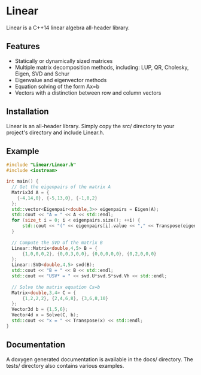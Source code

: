 # Linear
Linear is a C++14 linear algebra all-header library.

## Features
- Statically or dynamically sized matrices
- Multiple matrix decomposition methods, including: LUP, QR, Cholesky, Eigen, SVD and Schur
- Eigenvalue and eigenvector methods
- Equation solving of the form Ax=b
- Vectors with a distinction between row and column vectors

## Installation
Linear is an all-header library. Simply copy the src/ directory to your project's directory and include Linear.h.

## Example

```cpp
#include "Linear/Linear.h"
#include <iostream>

int main() {  
  // Get the eigenpairs of the matrix A
  Matrix3d A = { 
    {-4,14,0}, {-5,13,0}, {-1,0,2} 
  };
  std::vector<Eigenpair<double,3>> eigenpairs = Eigen(A);
  std::cout << "A = " << A << std::endl;
  for (size_t i = 0; i < eigenpairs.size(); ++i) {
      std::cout << "(" << eigenpairs[i].value << "," << Transpose(eigenpairs[i].vector) << ")" << std::endl;
  }
  
  // Compute the SVD of the matrix B
  Linear::Matrix<double,4,5> B = {
      {1,0,0,0,2}, {0,0,3,0,0}, {0,0,0,0,0}, {0,2,0,0,0}
  };
  Linear::SVD<double,4,5> svd(B);
  std::cout << "B = " << B << std::endl;
  std::cout << "USV* = " << svd.U*svd.S*svd.Vh << std::endl;
  
  // Solve the matrix equation Cx=b
  Matrix<double,3,4> C = {
      {1,2,2,2}, {2,4,6,8}, {3,6,8,10}
  };
  Vector3d b = {1,5,6};
  Vector4d x = Solve(C, b);
  std::cout << "x = " << Transpose(x) << std::endl;
}
```

## Documentation
A doxygen generated documentation is available in the docs/ directory. The tests/ directory also contains various examples.
